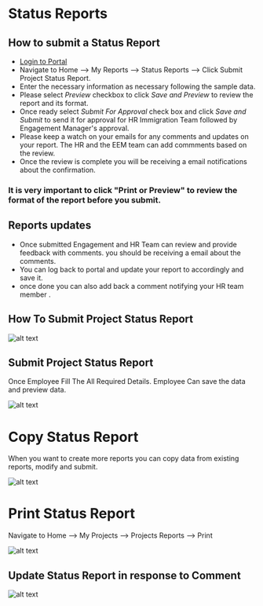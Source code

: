 Status Reports
===========

How to submit a Status Report
----
 - [Login to Portal](../../office/forgot-password.html "Login")
 - Navigate to Home --> My Reports --> Status Reports --> Click Submit Project Status Report.
 - Enter the necessary information as necessary following the sample data.
 - Please select *Preview* checkbox to click *Save and Preview* to review the report and its format.
 - Once ready select *Submit For Approval* check box and click *Save and Submit* to send it for approval for HR Immigration Team followed by Engagement Manager's approval.
 - Please keep a watch on your emails for any comments and updates on your report. The HR and the EEM team can add commments based on the review. 
 - Once the review is complete you will be receiving a email notifications about the confirmation.

###  It is very important to click "Print or Preview" to review the format of the report before you submit.

Reports updates
----

 - Once submitted Engagement and HR Team can review and provide feedback with comments. you should be receiving a email about the comments.
 - You can log back to portal and update your report to accordingly and save it.
 - once done you can also add back a comment notifying your HR team member .

How To Submit Project Status Report
----
![alt text](../../images/statusreport/create-status-report.png "Create Status Report")

Submit Project Status Report
----

Once Employee Fill The All Required Details. Employee Can save the data and  preview data.

![alt text](../../images/statusreport/preview-report.png "Submit Status Report")

Copy Status Report
===========
When you  want to create more reports you can copy data from existing reports, modify and submit.

![alt text](../../images/statusreport/status-report-copy.png "Status Report")

Print Status Report
===========
Navigate to Home --> My Projects --> Projects Reports --> Print

![alt text](../../images/statusreport/print-status-report.png "Status Report")

Update Status Report in response to Comment
----
![alt text](../../images/statusreport/Add_Hr_Comment.png "Status Report")

